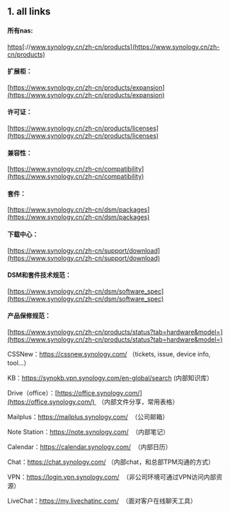 ## 1. all links

#### 所有nas:
[https](https://www.synology.cn/zh-cn/products)[://www.synology.cn/zh-cn/products](https://www.synology.cn/zh-cn/products)

#### 扩展柜：
[https://www.synology.cn/zh-cn/products/expansion](https://www.synology.cn/zh-cn/products/expansion)

#### 许可证：
[https://www.synology.cn/zh-cn/products/licenses](https://www.synology.cn/zh-cn/products/licenses)

#### 兼容性：
[https://www.synology.cn/zh-cn/compatibility](https://www.synology.cn/zh-cn/compatibility)

#### 套件：
[https://www.synology.cn/zh-cn/dsm/packages](https://www.synology.cn/zh-cn/dsm/packages)

#### 下载中心：
[https://www.synology.cn/zh-cn/support/download](https://www.synology.cn/zh-cn/support/download)

#### DSM和套件技术规范：
[https://www.synology.cn/zh-cn/dsm/software_spec](https://www.synology.cn/zh-cn/dsm/software_spec)

#### 产品保修规范：
[https://www.synology.cn/zh-cn/products/status?tab=hardware&model=](https://www.synology.cn/zh-cn/products/status?tab=hardware&model=)




CSSNew：[https](https://cssnew.synology.com/)[://cssnew.synology.com/](https://cssnew.synology.com/) （tickets, issue, device info, tool…）

KB：[https](https://synokb.vpn.synology.com/en-global/search)[://synokb.vpn.synology.com/en-global/search](https://synokb.vpn.synology.com/en-global/search) (内部知识库）

Drive（office）：[https://office.synology.com/](https://office.synology.com/)  （内部文件分享，常用表格）

Mailplus：[https](https://mailplus.synology.com/)[://mailplus.synology.com/](https://mailplus.synology.com/)  （公司邮箱）

Note Station：[https](https://note.synology.com/)[://note.synology.com/](https://note.synology.com/)  （内部笔记）

Calendar：[https](https://calendar.synology.com/)[://calendar.synology.com/](https://calendar.synology.com/)  （内部日历）

Chat：[https](https://chat.synology.com/)[://chat.synology.com/](https://chat.synology.com/) （内部chat，和总部TPM沟通的方式）

VPN：[https](https://login.vpn.synology.com/)[://login.vpn.synology.com/](https://login.vpn.synology.com/)  （非公司环境可通过VPN访问内部资源）

LiveChat：[https](https://my.livechatinc.com/)[://my.livechatinc.com/](https://my.livechatinc.com/)  （面对客户在线聊天工具）
